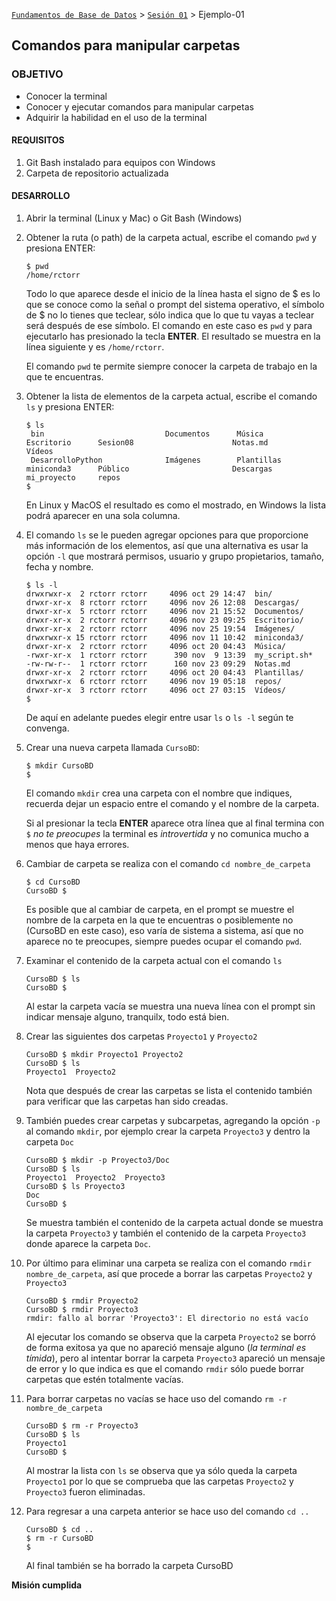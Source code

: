 [`Fundamentos de Base de Datos`](../../Readme.md) > [`Sesión 01`](../Readme.md) > Ejemplo-01
## Comandos para manipular carpetas

### OBJETIVO
- Conocer la terminal
- Conocer y ejecutar comandos para manipular carpetas
- Adquirir la habilidad en el uso de la terminal

#### REQUISITOS
1. Git Bash instalado para equipos con Windows
1. Carpeta de repositorio actualizada

#### DESARROLLO
1. Abrir la terminal (Linux y Mac) o Git Bash (Windows)

1. Obtener la ruta (o path) de la carpeta actual, escribe el comando `pwd` y presiona ENTER:
   ```console
   $ pwd
   /home/rctorr
   ```
   Todo lo que aparece desde el inicio de la línea hasta el signo de $ es lo que se conoce como la señal o prompt del sistema operativo, el símbolo de $ no lo tienes que teclear, sólo indica que lo que tu vayas a teclear será después de ese símbolo.
   El comando en este caso es `pwd` y para ejecutarlo has presionado la tecla __ENTER__.
   El resultado se muestra en la línea siguiente y es `/home/rctorr`.

   El comando `pwd` te permite siempre conocer la carpeta de trabajo en la que te encuentras.

1. Obtener la lista de elementos de la carpeta actual, escribe el comando `ls` y presiona ENTER:
   ```console
   $ ls
    bin                           Documentos      Música         Escritorio      Sesion08                      Notas.md        Vídeos
    DesarrolloPython              Imágenes        Plantillas     miniconda3      Público                       Descargas       mi_proyecto     repos
   $
   ```
   En Linux y MacOS el resultado es como el mostrado, en Windows la lista podrá aparecer en una sola columna.

1. El comando `ls` se le pueden agregar opciones para que proporcione más información de los elementos, así que una alternativa es usar la opción `-l` que mostrará permisos, usuario y grupo propietarios, tamaño, fecha y nombre.
   ```console
   $ ls -l
   drwxrwxr-x  2 rctorr rctorr     4096 oct 29 14:47  bin/
   drwxr-xr-x  8 rctorr rctorr     4096 nov 26 12:08  Descargas/
   drwxr-xr-x  5 rctorr rctorr     4096 nov 21 15:52  Documentos/
   drwxr-xr-x  2 rctorr rctorr     4096 nov 23 09:25  Escritorio/
   drwxr-xr-x  2 rctorr rctorr     4096 nov 25 19:54  Imágenes/
   drwxrwxr-x 15 rctorr rctorr     4096 nov 11 10:42  miniconda3/
   drwxr-xr-x  2 rctorr rctorr     4096 oct 20 04:43  Música/
   -rwxr-xr-x  1 rctorr rctorr      390 nov  9 13:39  my_script.sh*
   -rw-rw-r--  1 rctorr rctorr      160 nov 23 09:29  Notas.md
   drwxr-xr-x  2 rctorr rctorr     4096 oct 20 04:43  Plantillas/
   drwxrwxr-x  6 rctorr rctorr     4096 nov 19 05:18  repos/
   drwxr-xr-x  3 rctorr rctorr     4096 oct 27 03:15  Vídeos/
   $
   ```
   De aquí en adelante puedes elegir entre usar `ls` o `ls -l` según te convenga.

1. Crear una nueva carpeta llamada `CursoBD`:
   ```console
   $ mkdir CursoBD
   $
   ```
   El comando `mkdir` crea una carpeta con el nombre que indiques, recuerda dejar un espacio entre el comando y el nombre de la carpeta.

   Si al presionar la tecla __ENTER__ aparece otra línea que al final termina con `$` _no te preocupes_ la terminal es _introvertida_ y no comunica mucho a menos que haya errores.

1. Cambiar de carpeta se realiza con el comando `cd nombre_de_carpeta`
   ```console
   $ cd CursoBD
   CursoBD $
   ```
   Es posible que al cambiar de carpeta, en el prompt se muestre el nombre de la carpeta en la que te encuentras o posiblemente no (CursoBD en este caso), eso varía de sistema a sistema, así que no aparece no te preocupes, siempre puedes ocupar el comando `pwd`.

1. Examinar el contenido de la carpeta actual con el comando `ls`
   ```console
   CursoBD $ ls
   CursoBD $   
   ```
   Al estar la carpeta vacía se muestra una nueva línea con el prompt sin indicar mensaje alguno, tranquilx, todo está bien.

1. Crear las siguientes dos carpetas `Proyecto1` y `Proyecto2`
   ```console
   CursoBD $ mkdir Proyecto1 Proyecto2
   CursoBD $ ls
   Proyecto1  Proyecto2
   ```
   Nota que después de crear las carpetas se lista el contenido también para verificar que las carpetas han sido creadas.

1. También puedes crear carpetas y subcarpetas, agregando la opción `-p` al comando `mkdir`, por ejemplo crear la carpeta `Proyecto3` y dentro la carpeta `Doc`
   ```console
   CursoBD $ mkdir -p Proyecto3/Doc
   CursoBD $ ls
   Proyecto1  Proyecto2  Proyecto3
   CursoBD $ ls Proyecto3
   Doc
   CursoBD $
   ```
   Se muestra también el contenido de la carpeta actual donde se muestra la carpeta `Proyecto3` y también el contenido de la carpeta `Proyecto3` donde aparece la carpeta `Doc`.

1. Por último para eliminar una carpeta se realiza con el comando `rmdir nombre_de_carpeta`, así que procede a borrar las carpetas `Proyecto2` y `Proyecto3`
   ```console
   CursoBD $ rmdir Proyecto2
   CursoBD $ rmdir Proyecto3
   rmdir: fallo al borrar 'Proyecto3': El directorio no está vacío
   ```
   Al ejecutar los comando se observa que la carpeta `Proyecto2` se borró de forma exitosa ya que no apareció mensaje alguno (_la terminal es tímida_), pero al intentar borrar la carpeta `Proyecto3` apareció un mensaje de error y lo que indica es que el comando `rmdir` sólo puede borrar carpetas que estén totalmente vacías.

1. Para borrar carpetas no vacías se hace uso del comando `rm -r nombre_de_carpeta`
   ```console
   CursoBD $ rm -r Proyecto3
   CursoBD $ ls
   Proyecto1
   CursoBD $
   ```
   Al mostrar la lista con `ls` se observa que ya sólo queda la carpeta `Proyecto1` por lo que se comprueba que las carpetas `Proyecto2` y `Proyecto3` fueron eliminadas.

1. Para regresar a una carpeta anterior se hace uso del comando `cd ..`
   ```console
   CursoBD $ cd ..
   $ rm -r CursoBD
   $
   ```
   Al final también se ha borrado la carpeta CursoBD

__Misión cumplida__
